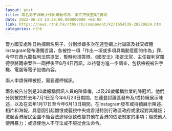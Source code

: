 ```yaml
---
layout: post
title: 兩名男子涉網上作出煽動作為　案件押後至8月再訊
date: 2022-06-24 14:38:00.000000000 +08:00
link: https://news.rthk.hk/rthk/ch/component/k2/1654539-20220624.htm
categories: rthk
---
```


警方國安處昨日拘捕兩名男子，分別涉嫌多次在連登網上討論區及社交媒體Instagram發布港獨言論，各被控一項「作出一項或多項具煽動意圖的作為」罪，今早在西九龍裁判法院提堂，暫時毋須答辯。《國安法》指定法官、主任裁判官羅德泉將兩宗案件一同押後至8月4日再訊，以待警方進一步調查，包括檢視被告手機、電腦等電子設備內容。

兩人申請保釋被拒，需要還柙候訊。

兩名被告分別是30歲報稱資訊人員的陳偉倫，以及28歲報稱無業的陳冠旭。他們分別被控於去年7月1日至今年6月23日期間，在連登討論區發布及/或持續展示陳述，以及在去年1月17日至今年6月13日期間，在Instagram發布或持續展示陳述、相片和海報，具意圖引起憎恨或藐視中央或香港特別行政區政府或激起對其離叛；激起香港居民企圖不循合法途徑促致改變其他在香港的依法制定的事項；煽惑他人使用暴力；或慫使他人不守法或不服從合法命令。
